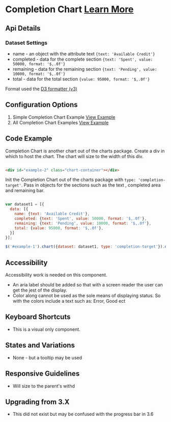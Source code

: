 
# Completion Chart  [Learn More](#)

## Api Details

### Dataset Settings

* name - an object with the attribute text `{text: 'Available Credit'}`
* completed - data for the complete section `{text: 'Spent', value: 50000, format: '$,.0f'}`
* remaining - data for the remaining section `{text: 'Pending', value: 10000, format: '$,.0f'}`
* total - data for the total section `{value: 95000, format: '$,.0f'}`

Format used the [D3 formatter (v3)](https://github.com/d3/d3-3.x-api-reference/blob/master/Formatting.md#d3_format)

## Configuration Options

1. Simple Completion Chart Example [View Example]( ../components/completion-chart/example-index)
2. All Completion Chart Examples [View Example]( ../components/completion-chart/example-variations)

## Code Example

Completion Chart is another chart out of the charts package. Create a div in which to host the chart.
The chart will size to the width of this div.

```html

<div id="example-2" class="chart-container"></div>


```

Init the Completion Chart out of the charts package with `type: 'completion-target'`. Pass in objects for the sections such as the text , completed area and remaining bar.

```javascript

var dataset1 = [{
  data: [{
    name: {text: 'Available Credit'},
    completed: {text: 'Spent', value: 50000, format: '$,.0f'},
    remaining: {text: 'Pending', value: 10000, format: '$,.0f'},
    total: {value: 95000, format: '$,.0f'},
  }]
}];

$('#example-1').chart({dataset: dataset1, type: 'completion-target'}).data('chart');

```

## Accessibility

Accessibility work is needed on this component.

- An aria label should be added so that with a screen reader the user can get the jest of the display.
- Color along cannot be used as the sole means of displaying status. So with the colors include a text such as: Error, Good ect

## Keyboard Shortcuts

- This is a visual only component.

## States and Variations

- None - but a tooltip may be used

## Responsive Guidelines

-   Will size to the parent's withd

## Upgrading from 3.X

-   This did not exist but may be confused with the progress bar in 3.6
